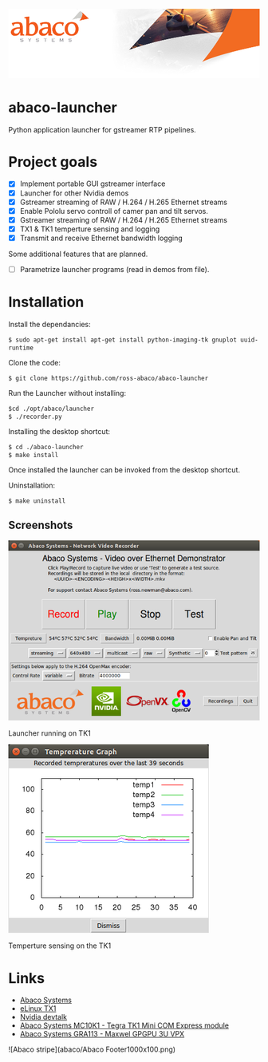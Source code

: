![Abaco stripe](abaco/Abaco_background-1000x275.png)

# abaco-launcher
Python application launcher for gstreamer RTP pipelines.

# Project goals
- [x] Implement portable GUI gstreamer interface
- [x] Launcher for other Nvidia demos
- [x] Gstreamer streaming of RAW / H.264 / H.265 Ethernet streams
- [x] Enable Pololu servo controll of camer pan and tilt servos.
- [x] Gstreamer streaming of RAW / H.264 / H.265 Ethernet streams
- [x] TX1 & TK1 temperture sensing and logging
- [x] Transmit and receive Ethernet bandwidth logging

Some additional features that are planned.
- [ ] Parametrize launcher programs (read in demos from file).

# Installation
Install the dependancies:

    $ sudo apt-get install apt-get install python-imaging-tk gnuplot uuid-runtime
Clone the code:

    $ git clone https://github.com/ross-abaco/abaco-launcher
Run the Launcher without installing:

    $cd ./opt/abaco/launcher
    $ ./recorder.py
Installing the desktop shortcut:

    $ cd ./abaco-launcher
    $ make install
Once installed the launcher can be invoked from the desktop shortcut.
   
Uninstallation:

    $ make uninstall
## Screenshots
![Launcher screenshot](abaco/Abaco-launcher01.png)

Launcher running on TK1

![Temp sensing](abaco/Abaco-launcher02.png)

Temperture sensing on the TK1

# Links
* [Abaco Systems](http://abaco.com)
* [eLinux TX1](http://elinux.org/Jetson_TX1)
* [Nvidia devtalk](https://devtalk.nvidia.com/default/board/164/)
* [Abaco Systems MC10K1 - Tegra TK1 Mini COM Express module](https://www.abaco.com/products/mcom10-k1-mini-com-express)
* [Abaco Systems GRA113 - Maxwel GPGPU 3U VPX](https://www.abaco.com/products/gra113-graphics-board)

![Abaco stripe](abaco/Abaco Footer1000x100.png)
